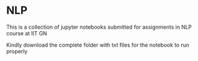 # NLP
This is a collection of jupyter notebooks submitted for assignments in NLP course at IIT GN

Kindly download the complete folder with txt files for the notebook to run properly
